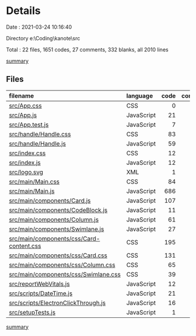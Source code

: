 # Details

Date : 2021-03-24 10:16:40

Directory e:\Coding\kanote\src

Total : 22 files,  1651 codes, 27 comments, 332 blanks, all 2010 lines

[summary](results.md)

## Files
| filename | language | code | comment | blank | total |
| :--- | :--- | ---: | ---: | ---: | ---: |
| [src/App.css](/src/App.css) | CSS | 0 | 0 | 1 | 1 |
| [src/App.js](/src/App.js) | JavaScript | 21 | 0 | 8 | 29 |
| [src/App.test.js](/src/App.test.js) | JavaScript | 7 | 0 | 2 | 9 |
| [src/handle/Handle.css](/src/handle/Handle.css) | CSS | 83 | 0 | 22 | 105 |
| [src/handle/Handle.js](/src/handle/Handle.js) | JavaScript | 59 | 0 | 12 | 71 |
| [src/index.css](/src/index.css) | CSS | 12 | 0 | 2 | 14 |
| [src/index.js](/src/index.js) | JavaScript | 12 | 4 | 3 | 19 |
| [src/logo.svg](/src/logo.svg) | XML | 1 | 0 | 0 | 1 |
| [src/main/Main.css](/src/main/Main.css) | CSS | 84 | 4 | 32 | 120 |
| [src/main/Main.js](/src/main/Main.js) | JavaScript | 686 | 14 | 119 | 819 |
| [src/main/components/Card.js](/src/main/components/Card.js) | JavaScript | 107 | 0 | 8 | 115 |
| [src/main/components/CodeBlock.js](/src/main/components/CodeBlock.js) | JavaScript | 11 | 0 | 2 | 13 |
| [src/main/components/Column.js](/src/main/components/Column.js) | JavaScript | 61 | 0 | 6 | 67 |
| [src/main/components/Swimlane.js](/src/main/components/Swimlane.js) | JavaScript | 27 | 0 | 4 | 31 |
| [src/main/components/css/Card-content.css](/src/main/components/css/Card-content.css) | CSS | 195 | 0 | 36 | 231 |
| [src/main/components/css/Card.css](/src/main/components/css/Card.css) | CSS | 131 | 0 | 36 | 167 |
| [src/main/components/css/Column.css](/src/main/components/css/Column.css) | CSS | 65 | 0 | 20 | 85 |
| [src/main/components/css/Swimlane.css](/src/main/components/css/Swimlane.css) | CSS | 39 | 0 | 11 | 50 |
| [src/reportWebVitals.js](/src/reportWebVitals.js) | JavaScript | 12 | 1 | 2 | 15 |
| [src/scripts/DateTime.js](/src/scripts/DateTime.js) | JavaScript | 21 | 0 | 1 | 22 |
| [src/scripts/ElectronClickThrough.js](/src/scripts/ElectronClickThrough.js) | JavaScript | 16 | 0 | 4 | 20 |
| [src/setupTests.js](/src/setupTests.js) | JavaScript | 1 | 4 | 1 | 6 |

[summary](results.md)